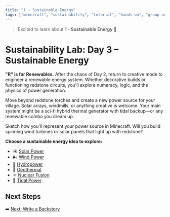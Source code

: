 ```yaml
---
title: "1 - Sustainable Energy"
tags: ["minecraft", "sustainability", "tutorial", "hands-on", "group-activity"]
---
```


> Excited to learn about **1 - Sustainable Energy** 🎉

# Sustainability Lab: Day 3 – Sustainable Energy

**"R" is for Renewables.** After the chaos of Day 2, return to creative mode to engineer a renewable energy system. Whether decorative builds or functioning redstone circuits, you'll explore numeracy, logic, and the physics of power generation.

Move beyond redstone torches and create a new power source for your village. Solar arrays, windmills, or anything creative is welcome. Your main system might be a sci-fi hybrid thermal generator with tidal backup—or any renewable combo you dream up.

Sketch how you'll represent your power source in Minecraft. Will you build spinning wind turbines or solar panels that light up with redstone?

**Choose a sustainable energy idea to explore:**

- ☀️ [Solar Power](/sustainability_lab/Day-3/02_solar)
- 🌬️ [Wind Power](/sustainability_lab/Day-3/03_wind)
- 🌊 [Hydropower](/sustainability_lab/Day-3/04_hydro)
- 🌋 [Geothermal](/sustainability_lab/Day-3/05_geothermal)
- ⚛️ [Nuclear Fusion](/sustainability_lab/Day-3/06_nuclear)
- 🐋 [Tidal Power](/sustainability_lab/Day-3/07_tidal)

## Next Steps

➡️ [Next: Write a Backstory](/sustainability_lab/Day-3/01_backstory)
